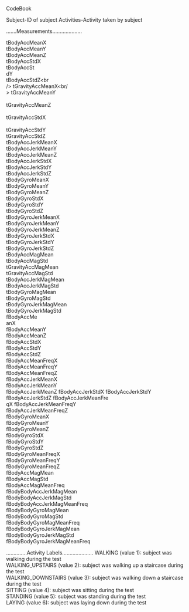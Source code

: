 CodeBook


Subject-ID of subject
Activities-Activity taken by subject

.......Measurements....................<br/>

tBodyAccMeanX<br/>
tBodyAccMeanY<br/>
tBodyAccMeanZ<br/>
tBodyAccStdX<br/>
tBodyAccSt<br/>dY<br/>
tBodyAccStdZ<br<br/>/>
tGravityAccMeanX<br/<br/>>
tGravityAccMeanY<br/><br/>
tGravityAccMeanZ<br/><br/>
tGravityAccStdX<br/><br/>
tGravityAccStdY<br/>
tGravityAccStdZ<br/>
tBodyAccJerkMeanX<br/>
tBodyAccJerkMeanY<br/>
tBodyAccJerkMeanZ<br/>
tBodyAccJerkStdX<br/>
tBodyAccJerkStdY<br/>
tBodyAccJerkStdZ<br/>
tBodyGyroMeanX<br/>
tBodyGyroMeanY<br/>
tBodyGyroMeanZ<br/>
tBodyGyroStdX<br/>
tBodyGyroStdY<br/>
tBodyGyroStdZ<br/>
tBodyGyroJerkMeanX<br/>
tBodyGyroJerkMeanY<br/>
tBodyGyroJerkMeanZ<br/>
tBodyGyroJerkStdX<br/>
tBodyGyroJerkStdY<br/>
tBodyGyroJerkStdZ<br/>
tBodyAccMagMean<br/>
tBodyAccMagStd<br/>
tGravityAccMagMean<br/>
tGravityAccMagStd<br/>
tBodyAccJerkMagMean<br/>
tBodyAccJerkMagStd<br/>
tBodyGyroMagMean<br/>
tBodyGyroMagStd<br/>
tBodyGyroJerkMagMean<br/>
tBodyGyroJerkMagStd<br/>
fBodyAccMe<br/>anX<br/>
fBodyAccMeanY<br/>
fBodyAccMeanZ<br/>
fBodyAccStdX<br/>
fBodyAccStdY<br/>
fBodyAccStdZ<br/>
fBodyAccMeanFreqX<br/>
fBodyAccMeanFreqY<br/>
fBodyAccMeanFreqZ<br/>
fBodyAccJerkMeanX<br/>
fBodyAccJerkMeanY<br/>
fBodyAccJerkMeanZ
fBodyAccJerkStdX
fBodyAccJerkStdY
fBodyAccJerkStdZ
fBodyAccJerkMeanFre<br/>qX
fBodyAccJerkMeanFreqY<br/>
fBodyAccJerkMeanFreqZ<br/>
fBodyGyroMeanX<br/>
fBodyGyroMeanY<br/>
fBodyGyroMeanZ<br/>
fBodyGyroStdX<br/>
fBodyGyroStdY<br/>
fBodyGyroStdZ<br/>
fBodyGyroMeanFreqX<br/>
fBodyGyroMeanFreqY<br/>
fBodyGyroMeanFreqZ<br/>
fBodyAccMagMean<br/>
fBodyAccMagStd<br/>
fBodyAccMagMeanFreq<br/>
fBodyBodyAccJerkMagMean<br/>
fBodyBodyAccJerkMagStd<br/>
fBodyBodyAccJerkMagMeanFreq<br/>
fBodyBodyGyroMagMean<br/>
fBodyBodyGyroMagStd<br/>
fBodyBodyGyroMagMeanFreq<br/>
fBodyBodyGyroJerkMagMean<br/>
fBodyBodyGyroJerkMagStd<br/>
fBodyBodyGyroJerkMagMeanFreq<br/>


..............Activity Labels.....................
WALKING (value 1): subject was walking during the test<br/>
WALKING_UPSTAIRS (value 2): subject was walking up a staircase during the test<br/>
WALKING_DOWNSTAIRS (value 3): subject was walking down a staircase during the test<br/>
SITTING (value 4): subject was sitting during the test<br/>
STANDING (value 5): subject was standing during the test<br/>
LAYING (value 6): subject was laying down during the test<br/>
